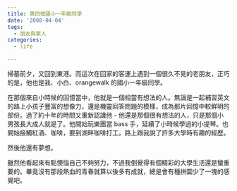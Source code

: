 ```yaml
---
title: 第四個國小一年級同學
date: '2008-04-04'
tags:
  - 朋友與家人
categories:
  - life

---
```

掃墓前夕，又回到東港。而這次在回家的客運上遇到一個很久不見的老朋友，正巧的是，他也是我、小白、orangewalk 的國小一年級同學。  
  
在那個來自小時候的回憶當中，他就是一個相當有想法的人。無論是一起補習英文的路上小孩子豐富的想像力，還是機靈回答問題的模樣，成為那片回憶中較鮮明的部份。過了約十年的時間又重新認識他 - 他還是那個很有想法的人，只是那個小男孩長大成人就是了。他開始玩樂團當 bass 手，延續了小時候學過的小提琴。也開始接觸紅酒、咖啡，要到湖畔咖啡打工。路上跟我說了許多大學時有趣的經歷。  
  
然後他還有夢想。  
  
雖然他看起來有點懊惱自己不夠努力，不過我倒覺得有個精彩的大學生活還是蠻重要的。畢竟沒有那段熱血的青春就算以後多有成就，總是會有種拼圖少了一塊的感覺吧。